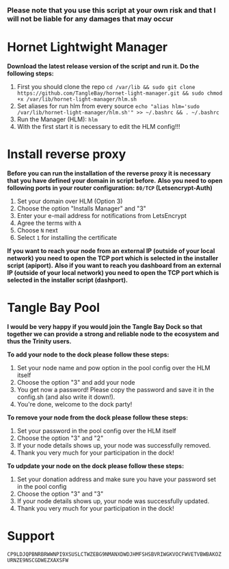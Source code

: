 ### Please note that you use this script at your own risk and that I will not be liable for any damages that may occur ###


# Hornet Lightwight Manager #

**Download the latest release version of the script and run it. Do the following steps:**

1. First you should clone the repo `cd /var/lib && sudo git clone https://github.com/TangleBay/hornet-light-manager.git && sudo chmod +x /var/lib/hornet-light-manager/hlm.sh`
2. Set aliases for run hlm from every source `echo "alias hlm='sudo /var/lib/hornet-light-manager/hlm.sh'" >> ~/.bashrc && . ~/.bashrc`
3. Run the Manager (HLM): `hlm`
4. With the first start it is necessary to edit the HLM config!!!


# Install reverse proxy #

**Before you can run the installation of the reverse proxy it is necessary that you have defined your domain in script before.**
**Also you need to open following ports in your router configuration: `80/TCP` (Letsencrypt-Auth)**

1. Set your domain over HLM (Option 3)
2. Choose the option "Installs Manager" and "3"
3. Enter your e-mail address for notifications from LetsEncrypt
4. Agree the terms with `A`
5. Choose `N` next
6. Select `1` for installing the certificate

**If you want to reach your node from an external IP (outside of your local network) you need to open the TCP port which is selected in the installer script (apiport).**
**Also if you want to reach you dashboard from an external IP (outside of your local network) you need to open the TCP port which is selected in the installer script (dashport).**


# Tangle Bay Pool #

**I would be very happy if you would join the Tangle Bay Dock so that together we can provide a strong and reliable node to the ecosystem and thus the Trinity users.**

**To add your node to the dock please follow these steps:**
1. Set your node name and pow option in the pool config over the HLM itself
2. Choose the option "3" and add your node
3. You get now a password! Please copy the password and save it in the config.sh (and also write it down!).
4. You're done, welcome to the dock party!

**To remove your node from the dock please follow these steps:**
1. Set your password in the pool config over the HLM itself
2. Choose the option "3" and "2"
3. If your node details shows up, your node was successfully removed.
4. Thank you very much for your participation in the dock!

**To udpdate your node on the dock please follow these steps:**
1. Set your donation address and make sure you have your password set in the pool config
2. Choose the option "3" and "3"
3. If your node details shows up, your node was successfully updated.
4. Thank you very much for your participation in the dock!


# Support #

`CP9LDJQPBNRBRWWNPI9XSUSLCTWZEBG9NMANXDWDJHMFSHSBVRIWGKVOCFWVETVBWBAKOZURNZE9NSCGDWEZXAXSFW`
